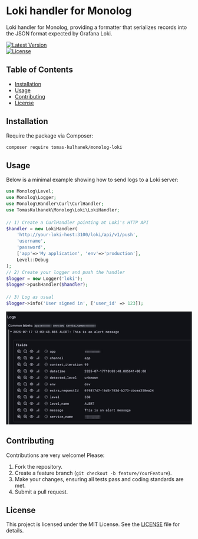 # Loki handler for Monolog

Loki handler for Monolog, providing a formatter that serializes records into the JSON format expected by Grafana Loki.

[![Latest Version](https://img.shields.io/packagist/v/tomas-kulhanek/monolog-loki.svg)](https://packagist.org/packages/tomas-kulhanek/monolog-loki)  
[![License](https://img.shields.io/packagist/l/tomas-kulhanek/monolog-loki.svg)](LICENSE)

## Table of Contents

- [Installation](#installation)
- [Usage](#usage)
- [Contributing](#contributing)
- [License](#license)

## Installation

Require the package via Composer:

```bash
composer require tomas-kulhanek/monolog-loki
```

## Usage

Below is a minimal example showing how to send logs to a Loki server:

```php
use Monolog\Level;
use Monolog\Logger;
use Monolog\Handler\Curl\CurlHandler;
use TomasKulhanek\Monolog\Loki\LokiHandler;

// 1) Create a CurlHandler pointing at Loki's HTTP API
$handler = new LokiHandler(
    'http://your-loki-host:3100/loki/api/v1/push',
    'username',
    'password',
    ['app'=>'My application', 'env'=>'production'],
    Level::Debug
);
// 2) Create your logger and push the handler
$logger = new Logger('loki');
$logger->pushHandler($handler);

// 3) Log as usual
$logger->info('User signed in', ['user_id' => 123]);
```

![Grafana explore](docs/grafana_explore.png)
## Contributing

Contributions are very welcome! Please:

1. Fork the repository.
2. Create a feature branch (`git checkout -b feature/YourFeature`).
3. Make your changes, ensuring all tests pass and coding standards are met.
4. Submit a pull request.

## License

This project is licensed under the MIT License. See the [LICENSE](LICENSE) file for details.

